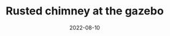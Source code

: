---
title: "Rusted chimney at the gazebo"
picture: "/assets/camera-roll/2022/2022-08-19-rusted-chimney-at-the-gazebo/20220819_071420628_iOS.jpg"
date: 2022-08-10
tags:
  - Needs Enhancement
---